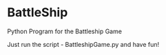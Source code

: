 # BattleShip
Python Program for the Battleship Game <br>

Just run the script - BattleshipGame.py and have fun!
